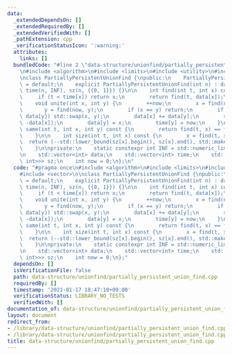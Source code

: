 ```yaml
---
data:
  _extendedDependsOn: []
  _extendedRequiredBy: []
  _extendedVerifiedWith: []
  _pathExtension: cpp
  _verificationStatusIcon: ':warning:'
  attributes:
    links: []
  bundledCode: "#line 2 \"data-structure/unionfind/partially_persistent_union_find.cpp\"\
    \n#include <algorithm>\n#include <limits>\n#include <utility>\n#include <vector>\n\
    \nclass PartiallyPersistentUnionFind {\npublic:\n    PartiallyPersistentUnionFind()\
    \ = default;\n    explicit PartiallyPersistentUnionFind(int n) : data(n, -1),\
    \ time(n, INF), sz(n, {{0, 1}}) {}\n\n    int find(int t, int x) const {\n   \
    \     if (t < time[x]) return x;\n        return find(t, data[x]);\n    }\n\n\
    \    void unite(int x, int y) {\n        ++now;\n        x = find(now, x);\n \
    \       y = find(now, y);\n        if (x == y) return;\n        if (data[x] >\
    \ data[y]) std::swap(x, y);\n        data[x] += data[y];\n        sz[x].emplace_back(now,\
    \ -data[x]);\n        data[y] = x;\n        time[y] = now;\n    }\n\n    bool\
    \ same(int t, int x, int y) const {\n        return find(t, x) == find(t, y);\n\
    \    }\n\n    int size(int t, int x) const {\n        x = find(t, x);\n      \
    \  return (--std::lower_bound(sz[x].begin(), sz[x].end(), std::make_pair(t, INF)))->second;\n\
    \    }\n\nprivate:\n    static constexpr int INF = std::numeric_limits<int>::max();\n\
    \n    std::vector<int> data;\n    std::vector<int> time;\n    std::vector<std::vector<std::pair<int,\
    \ int>>> sz;\n    int now = 0;\n};\n"
  code: "#pragma once\n#include <algorithm>\n#include <limits>\n#include <utility>\n\
    #include <vector>\n\nclass PartiallyPersistentUnionFind {\npublic:\n    PartiallyPersistentUnionFind()\
    \ = default;\n    explicit PartiallyPersistentUnionFind(int n) : data(n, -1),\
    \ time(n, INF), sz(n, {{0, 1}}) {}\n\n    int find(int t, int x) const {\n   \
    \     if (t < time[x]) return x;\n        return find(t, data[x]);\n    }\n\n\
    \    void unite(int x, int y) {\n        ++now;\n        x = find(now, x);\n \
    \       y = find(now, y);\n        if (x == y) return;\n        if (data[x] >\
    \ data[y]) std::swap(x, y);\n        data[x] += data[y];\n        sz[x].emplace_back(now,\
    \ -data[x]);\n        data[y] = x;\n        time[y] = now;\n    }\n\n    bool\
    \ same(int t, int x, int y) const {\n        return find(t, x) == find(t, y);\n\
    \    }\n\n    int size(int t, int x) const {\n        x = find(t, x);\n      \
    \  return (--std::lower_bound(sz[x].begin(), sz[x].end(), std::make_pair(t, INF)))->second;\n\
    \    }\n\nprivate:\n    static constexpr int INF = std::numeric_limits<int>::max();\n\
    \n    std::vector<int> data;\n    std::vector<int> time;\n    std::vector<std::vector<std::pair<int,\
    \ int>>> sz;\n    int now = 0;\n};"
  dependsOn: []
  isVerificationFile: false
  path: data-structure/unionfind/partially_persistent_union_find.cpp
  requiredBy: []
  timestamp: '2021-01-17 18:47:10+09:00'
  verificationStatus: LIBRARY_NO_TESTS
  verifiedWith: []
documentation_of: data-structure/unionfind/partially_persistent_union_find.cpp
layout: document
redirect_from:
- /library/data-structure/unionfind/partially_persistent_union_find.cpp
- /library/data-structure/unionfind/partially_persistent_union_find.cpp.html
title: data-structure/unionfind/partially_persistent_union_find.cpp
---
```

